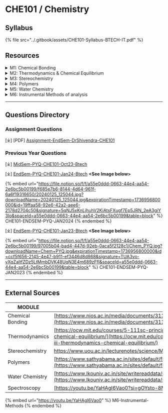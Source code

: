 # CHE101 / Chemistry

## Syllabus

{% file src="../.gitbook/assets/CHE101-Syllabus-BTECH-IT.pdf" %}

## Resources

<details>

<summary>M1: Chemical Bonding</summary>

\[⤓] - [Lecture - CHE101 - Module 1](https://drive.google.com/file/d/1ud_fk76Vv7ck9WOW08Y7WRZmkIDp_3Qr/view?usp=drive_link)

</details>

<details>

<summary>M2: Thermodynamics &#x26; Chemical Equilibrium</summary>

\[⤓] -[ Lecture - CHE101 - Module 2](https://drive.google.com/file/d/1uD4mcDSetOypae4S0ozeNuBiJoYPx3jc/view?usp=drive_link)

</details>

<details>

<summary>M3: Stereochemistry</summary>

\[⤓] -[ Lecture - CHE101 - Module 3](https://drive.google.com/file/d/1MrAXfjue5q-DGCmSa1hGL9ImSPe9FfHZ/view?usp=drive_link)

</details>

<details>

<summary>M4: Polymers</summary>

\[⤓] - [Lecture - CHE101 - Module 4](https://drive.google.com/file/d/1AXPKNxQo7Z2OB8pHF7AtFm9BgqVI1zy5/view?usp=drive_link)

</details>

<details>

<summary>M5: Water Chemistry</summary>

\[⤓] - [Lecture - CHE101 - Module 5](https://drive.google.com/file/d/1U41L0iqglp1yqoM3gF5Mpz7JB3_aQTs6/view?usp=drive_link)

</details>

<details>

<summary>M6: Instrumental Methods of analysis</summary>

\[⤓] - [L1- CHE101 - Module 6](https://drive.google.com/file/d/1_Has133txS3KhYqOAL2IwdmpArvXLV_3/view?usp=drive_link)

\[⤓] - [L2 - CHE101 - Module 6](https://drive.google.com/file/d/1aMaHZ9Y1ON4Qz7pmmYvlMHoxBvw_fIFc/view?usp=drive_link)

\[⤓] -[ L3 - CHE101 - Module 6](https://drive.google.com/file/d/1M29KLG8ARXNSYt-QHLUCNlUd8l7hp-IX/view?usp=drive_link)

\[ ▶︎ ] - [Spectroscopy Techniques: IR/UV/NMR](https://youtu.be/YaHAgI6Vao0?si=gOYsto-8MmnQEeZe)

</details>

***

## Questions Directory

### Assignment Questions

\[⤓] \[PDF] [Assignment-EndSem-DrShivendra-CHE101](https://drive.google.com/file/d/1y-xKGEWA8gYxcKD9fNIeKuohxTYEvj9h/view?usp=drive_link)

### Previous Year Questions

\[⤓] [MidSem-PYQ-CHE101-Oct23-Btech](https://drive.google.com/file/d/1K6IJw-AKF7U2BxNUBqoVT9AFZ1wgci-Q/view?usp=drive_link)

\[⤓] [EndSem-PYQ-CHE101-Jan24-Btech](https://drive.google.com/file/d/1KygNQF40xNW8Kaathp37X3Y0VXowXfdN/view?usp=drive_link) **\<See Image below>**

{% embed url="https://file.notion.so/f/f/a55e0ddd-0663-44e4-aa54-2e6bc5b00199/f685e7b6-8144-4d64-961f-6a6f19316650/20240125_125044.jpg?downloadName=20240125_125044.jpg&expirationTimestamp=1736956800000&id=19ffaa58-92e6-42a2-aee6-2178d2704c50&signature=5qNJ5xKnLjhuhV2KiAtsFXugf7Ep5JRN_2eA3giY3Io&spaceId=a55e0ddd-0663-44e4-aa54-2e6bc5b00199&table=block" %}
CHE101-ENDSEM-PYQ-JAN2024
{% endembed %}

\[⤓] [EndSem-PYQ-CHE101-Jan23-Btech](https://drive.google.com/file/d/1EEjQ9WBKbXe_XA5IEFZuqGFoEIrBtP-4/view?usp=drive_link) **\<See Image below>**

{% embed url="https://file.notion.so/f/f/a55e0ddd-0663-44e4-aa54-2e6bc5b00199/97005b04-bad4-447d-92eb-0aca5f2128c1/Chem_PYQ.jpg?downloadName=Chem+PYQ.jpg&expirationTimestamp=1736956800000&id=ccf5f656-2145-4e47-b911-ef3446d8d868&signature=TUA3vo-vXqZaItfZDz5LtMmbDVK48UqN3E4m689zFfI&spaceId=a55e0ddd-0663-44e4-aa54-2e6bc5b00199&table=block" %}
CHE101-ENDSEM-PYQ-JAN2023
{% endembed %}

***

## External Sources

| MODULE           | URL                                                                                                                                                                                                                                                                  |
| ---------------- | -------------------------------------------------------------------------------------------------------------------------------------------------------------------------------------------------------------------------------------------------------------------- |
| Chemical Bonding | [https://www.nios.ac.in/media/documents/313courseE/L5.pdf](https://www.nios.ac.in/media/documents/313courseE/L5.pdf)                                                                                                                                                 |
| Thermodynamics   | [https://ocw.mit.edu/courses/5-111sc-principles-of-chemical-science-fall-2014/pages/unit-iii-thermodynamics-chemical-equilibrium/](https://ocw.mit.edu/courses/5-111sc-principles-of-chemical-science-fall-2014/pages/unit-iii-thermodynamics-chemical-equilibrium/) |
| Stereochemistry  | [https://www.uou.ac.in/lecturenotes/science/MSCCH-17/CHEMISTRY%20LN%201%20STERIOCHEMISTRY.pdf ](https://www.uou.ac.in/lecturenotes/science/MSCCH-17/CHEMISTRY%20LN%201%20STERIOCHEMISTRY.pdf)                                                                        |
| Polymers         | [https://www.sathyabama.ac.in/sites/default/files/course-material/2020-10/UNIT-5\_3.pdf](https://www.sathyabama.ac.in/sites/default/files/course-material/2020-10/UNIT-5_3.pdf)                                                                                      |
| Water Chemistry  | [https://www.lkouniv.ac.in/site/writereaddata/siteContent/202003241126075319ranvijay\_engg\_water\_technology.pdf](https://www.lkouniv.ac.in/site/writereaddata/siteContent/202003241126075319ranvijay_engg_water_technology.pdf)                                    |
| Spectroscopy     | [https://youtu.be/YaHAgI6Vao0?si=gOYsto-8MmnQEeZe](https://youtu.be/YaHAgI6Vao0?si=gOYsto-8MmnQEeZe)                                                                                                                                                                 |

{% embed url="https://youtu.be/YaHAgI6Vao0" %}
M6-Instrumental-Methods
{% endembed %}

